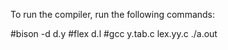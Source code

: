 To run the compiler, run the following commands:

#bison -d d.y
#flex d.l
#gcc y.tab.c lex.yy.c
./a.out <sampleinput-filename>

